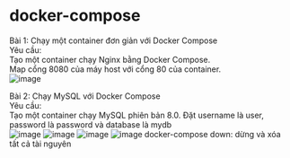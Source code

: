 # docker-compose

Bài 1: Chạy một container đơn giản với Docker Compose		
	Yêu cầu:	
	Tạo một container chạy Nginx bằng Docker Compose.	
	Map cổng 8080 của máy host với cổng 80 của container.	
![image](https://github.com/user-attachments/assets/a4b86d55-4a1b-481a-a08e-d08eb49ac5c1)


 Bài 2: Chạy MySQL với Docker Compose		
	Yêu cầu:	
	Tạo một container chạy MySQL phiên bản 8.0.	
	Đặt username là user, password là password và database là mydb	
 ![image](https://github.com/user-attachments/assets/208ea8c4-838b-4686-8e4d-2e1a0b5e2ab4)
![image](https://github.com/user-attachments/assets/04b90bd1-e5ce-4715-a427-7911b9161696)
![image](https://github.com/user-attachments/assets/643d77bb-2848-4533-a83f-249193f5a5f3)
![image](https://github.com/user-attachments/assets/180c1fc0-f9b4-4ca9-b098-9f58ccf0d417)
docker-compose down: dừng và xóa tất cả tài nguyên





